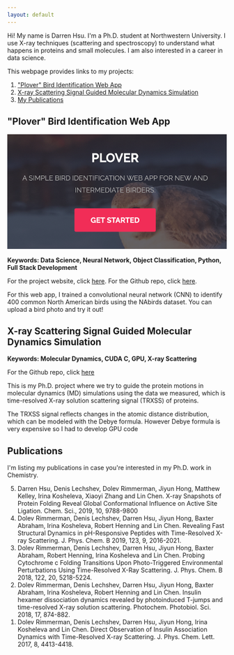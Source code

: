 ```yaml
---
layout: default
---
```


Hi! My name is Darren Hsu. I'm a Ph.D. student at Northwestern University. I use X-ray techniques (scattering and spectroscopy) to understand what happens in proteins and small molecules. I am also interested in a career in data science. 

This webpage provides links to my projects:

1. ["Plover" Bird Identification Web App](#"Plover"-Bird-Identification-Web-App)
1. [X-ray Scattering Signal Guided Molecular Dynamics Simulation](#X-ray-Scattering-Signal-Guided-Molecular-Dynamics-Simulation)
1. [My Publications](#Publications)

## "Plover" Bird Identification Web App

<a href="https://www.plover-birdid.com/" target="_blank"><img src="./assets/images/plover.png"></a>

<!-- [Cropping](./assets/images/plover.png) -->

**Keywords: Data Science, Neural Network, Object Classification, Python, Full Stack Development**

For the project website, click <a href="https://www.plover-birdid.com/" target="_blank">here</a>. 
For the Github repo, click <a href="https://github.com/ACiDS-NU/birdid" target="_blank">here</a>.

For this web app, I trained a convolutional neural network (CNN) to identify 400 common North American birds using the NAbirds dataset. You can upload a bird photo and try it out!

## X-ray Scattering Signal Guided Molecular Dynamics Simulation

**Keywords: Molecular Dynamics, CUDA C, GPU, X-ray Scattering**

For the Github repo, click <a href="https://github.com/darrenjhsu/XSNAMD" target="_blank">here</a>

This is my Ph.D. project where we try to guide the protein motions in molecular dynamics (MD) simulations using the data we measured, which is time-resolved X-ray solution scattering signal (TRXSS) of proteins. 

The TRXSS signal reflects changes in the atomic distance distribution, which can be modeled with the Debye formula. However Debye formula is very expensive so I had to develop GPU code 

## Publications

I'm listing my publications in case you're interested in my Ph.D. work in Chemistry.

<ol reversed> 
  <li>Darren Hsu, Denis Lechshev, Dolev Rimmerman, Jiyun Hong, Matthew Kelley, Irina Kosheleva, Xiaoyi Zhang and Lin Chen.  X-ray Snapshots of Protein Folding Reveal Global Conformational Influence on Active Site Ligation. Chem. Sci., 2019, 10, 9788-9800</li>
  <li>Dolev Rimmerman, Denis Lechshev, Darren Hsu, Jiyun Hong, Baxter Abraham, Irina Kosheleva, Robert Henning and Lin Chen.  Revealing Fast Structural Dynamics in pH-Responsive Peptides with Time-Resolved X-ray Scattering. J. Phys. Chem. B 2019, 123, 9, 2016-2021.</li>
  <li>Dolev Rimmerman, Denis Lechshev, Darren Hsu, Jiyun Hong, Baxter Abraham, Robert Henning, Irina Kosheleva and Lin Chen.  Probing Cytochrome c Folding Transitions Upon Photo-Triggered Environmental Perturbations Using Time-Resolved X-Ray Scattering. J. Phys. Chem. B 2018, 122, 20, 5218-5224.</li>
  <li>Dolev Rimmerman, Denis Lechshev, Darren Hsu, Jiyun Hong, Baxter Abraham, Irina Kosheleva, Robert Henning and Lin Chen. Insulin hexamer dissociation dynamics revealed by photoinduced T-jumps and time-resolved X-ray solution scattering. Photochem. Photobiol. Sci. 2018, 17, 874-882.</li>
  <li>Dolev Rimmerman, Denis Lechshev, Darren Hsu, Jiyun Hong, Irina Kosheleva and Lin Chen. Direct Observation of Insulin Association Dynamics with Time-Resolved X-ray Scattering. J. Phys. Chem. Lett. 2017, 8, 4413-4418.</li>
</ol>

